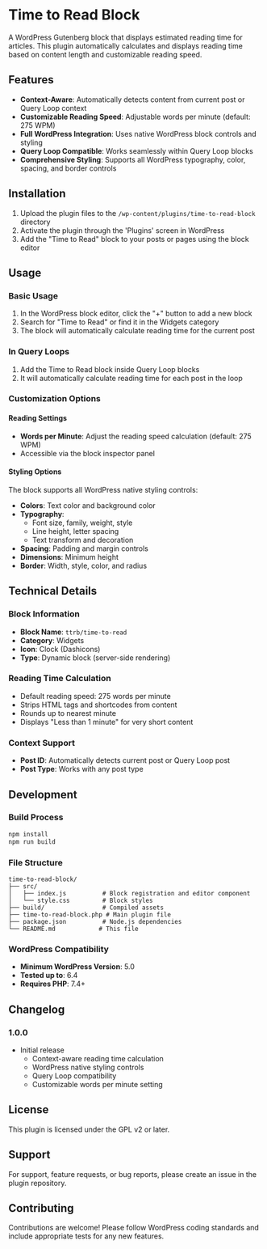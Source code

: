 # Time to Read Block

A WordPress Gutenberg block that displays estimated reading time for articles. This plugin automatically calculates and displays reading time based on content length and customizable reading speed.

## Features

- **Context-Aware**: Automatically detects content from current post or Query Loop context
- **Customizable Reading Speed**: Adjustable words per minute (default: 275 WPM)
- **Full WordPress Integration**: Uses native WordPress block controls and styling
- **Query Loop Compatible**: Works seamlessly within Query Loop blocks
- **Comprehensive Styling**: Supports all WordPress typography, color, spacing, and border controls

## Installation

1. Upload the plugin files to the `/wp-content/plugins/time-to-read-block` directory
2. Activate the plugin through the 'Plugins' screen in WordPress
3. Add the "Time to Read" block to your posts or pages using the block editor

## Usage

### Basic Usage
1. In the WordPress block editor, click the "+" button to add a new block
2. Search for "Time to Read" or find it in the Widgets category
3. The block will automatically calculate reading time for the current post

### In Query Loops
1. Add the Time to Read block inside Query Loop blocks
2. It will automatically calculate reading time for each post in the loop

### Customization Options

#### Reading Settings
- **Words per Minute**: Adjust the reading speed calculation (default: 275 WPM)
- Accessible via the block inspector panel

#### Styling Options
The block supports all WordPress native styling controls:

- **Colors**: Text color and background color
- **Typography**: 
  - Font size, family, weight, style
  - Line height, letter spacing
  - Text transform and decoration
- **Spacing**: Padding and margin controls
- **Dimensions**: Minimum height
- **Border**: Width, style, color, and radius

## Technical Details

### Block Information
- **Block Name**: `ttrb/time-to-read`
- **Category**: Widgets
- **Icon**: Clock (Dashicons)
- **Type**: Dynamic block (server-side rendering)

### Reading Time Calculation
- Default reading speed: 275 words per minute
- Strips HTML tags and shortcodes from content
- Rounds up to nearest minute
- Displays "Less than 1 minute" for very short content

### Context Support
- **Post ID**: Automatically detects current post or Query Loop post
- **Post Type**: Works with any post type

## Development

### Build Process
```bash
npm install
npm run build
```

### File Structure
```
time-to-read-block/
├── src/
│   ├── index.js          # Block registration and editor component
│   └── style.css         # Block styles
├── build/                # Compiled assets
├── time-to-read-block.php # Main plugin file
├── package.json          # Node.js dependencies
└── README.md            # This file
```

### WordPress Compatibility
- **Minimum WordPress Version**: 5.0
- **Tested up to**: 6.4
- **Requires PHP**: 7.4+

## Changelog

### 1.0.0
- Initial release
    - Context-aware reading time calculation
    - WordPress native styling controls
    - Query Loop compatibility
    - Customizable words per minute setting

## License

This plugin is licensed under the GPL v2 or later.

## Support

For support, feature requests, or bug reports, please create an issue in the plugin repository.

## Contributing

Contributions are welcome! Please follow WordPress coding standards and include appropriate tests for any new features.
